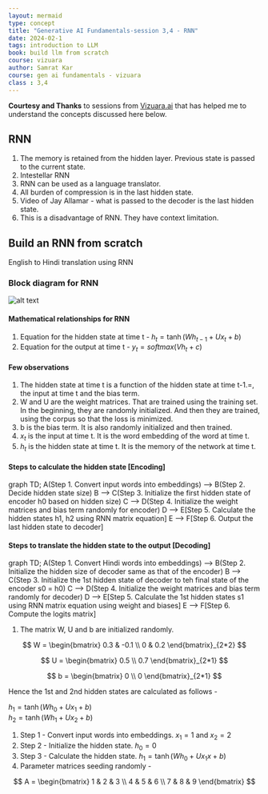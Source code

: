 ```yaml
---
layout: mermaid
type: concept 
title: "Generative AI Fundamentals-session 3,4 - RNN"
date: 2024-02-1
tags: introduction to LLM
book: build llm from scratch
course: vizuara
author: Samrat Kar
course: gen ai fundamentals - vizuara
class : 3,4
---
```


**Courtesy and Thanks** to sessions from [Vizuara.ai](https://vizuara.ai) that has helped me to understand the concepts discussed here below. 

## RNN

1. The memory is retained from the hidden layer. Previous state is passed to the current state.
2. Intestellar RNN 
3. RNN can be used as a language translator.
4. All burden of compression is in the last hidden state.
5. Video of Jay Allamar - what is passed to the decoder is the last hidden state.
6. This is a disadvantage of RNN. They have context limitation.

## Build an RNN from scratch

English to Hindi translation using RNN

### Block diagram for RNN


![alt text](../../../../../images/vizuara/rnn-data-flow.png)

#### Mathematical relationships for RNN

1. Equation for the hidden state at time t -
$h_t = \tanh(Wh_{t-1} + Ux_{t} + b)$  
2. Equation for the output at time t -
$y_t = softmax(Vh_t + c)$

#### Few observations 

1. The hidden state at time t is a function of the hidden state at time t-1.=, the input at time t and the bias term.
2. W and U are the weight matrices. That are trained using the training set. In the beginning, they are randomly initialized. And then they are trained, using the corpus so that the loss is minimized.
3. b is the bias term. It is also randomly initialized and then trained.
4. $x_t$ is the input at time t. It is the word embedding of the word at time t.
5. $h_t$ is the hidden state at time t. It is the memory of the network at time t.

#### Steps to calculate the hidden state [Encoding]

<div class=mermaid>
    graph TD;
    A(Step 1. Convert input words into embeddings) --> B(Step 2. Decide hidden state size)
    B --> C(Step 3. Initialize the first hidden state of encoder h0 based on hidden size)
    C --> D(Step 4. Initialize the weight matrices and bias term randomly for encoder)
    D --> E[Step 5. Calculate the hidden states h1, h2 using RNN matrix equation]
    E --> F[Step 6. Output the last hidden state to decoder]
</div>

#### Steps to translate the hidden state to the output [Decoding]

<div class=mermaid>
    graph TD;
    A(Step 1. Convert Hindi words into embeddings) --> B(Step 2. Initialize the hidden size of decoder same as that of the encoder)
    B --> C(Step 3. Initialize the 1st hidden state of decoder to teh final state of the encoder s0 = h0)
    C --> D(Step 4. Initialize the weight matrices and bias term randomly for decoder)
    D --> E[Step 5. Calculate the 1st hidden states s1 using RNN matrix equation using weight and biases]
    E --> F[Step 6. Compute the logits matrix]
</div>


1. The matrix W, U and b are initialized randomly.

$$
    W = \begin{bmatrix}
    0.3 & -0.1 \\
    0 & 0.2
    \end{bmatrix}_{2*2}
$$

$$
    U = \begin{bmatrix}
    0.5 \\
    0.7
    \end{bmatrix}_{2*1}
$$

$$
    b = \begin{bmatrix}
    0 \\
    0
    \end{bmatrix}_{2*1}
$$

Hence the 1st and 2nd hidden states are calculated as follows - 

$h_1 = \tanh(Wh_{0} + Ux_{1} + b)$  
$h_2 = \tanh(Wh_{1} + Ux_{2} + b)$

1. Step 1 - Convert input words into embeddings. $x_1 = 1$ and $x_2 = 2$  
2. Step 2 - Initialize the hidden state. $h_0 = 0$
3. Step 3 - Calculate the hidden state. $h_1 = \tanh(Wh_{0} + Ux_{1}x + b)$
4. Parameter matrices seeding randomly - 

$$
A = \begin{bmatrix} 
1 & 2 & 3 \\ 
4 & 5 & 6 \\ 
7 & 8 & 9 
\end{bmatrix}
$$

